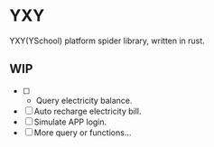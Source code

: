 # YXY
YXY(YSchool) platform spider library, written in rust.

## WIP
- [ ] * Query electricity balance.
- [ ] Auto recharge electricity bill.
- [ ] Simulate APP login.
- [ ] More query or functions...